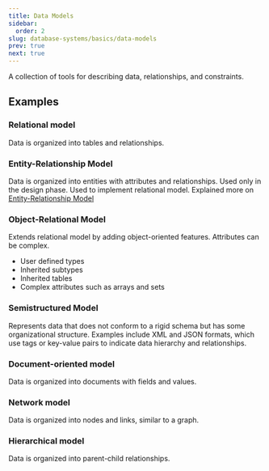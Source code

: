 ```yaml
---
title: Data Models
sidebar:
  order: 2
slug: database-systems/basics/data-models
prev: true
next: true
---
```


A collection of tools for describing data, relationships, and constraints.

## Examples
### Relational model

Data is organized into tables and relationships.

### Entity-Relationship Model

Data is organized into entities with attributes and relationships. Used only in the design phase. Used to implement relational model. Explained more on [Entity-Relationship Model](/database-systems/entity-relationship-model)

### Object-Relational Model

Extends relational model by adding object-oriented features. Attributes can be complex.
- User defined types
- Inherited subtypes
- Inherited tables
- Complex attributes such as arrays and sets

### Semistructured Model

Represents data that does not conform to a rigid schema but has some organizational structure. Examples include XML and JSON formats, which use tags or key-value pairs to indicate data hierarchy and relationships.

### Document-oriented model

Data is organized into documents with fields and values.

### Network model

Data is organized into nodes and links, similar to a graph.

### Hierarchical model

Data is organized into parent-child relationships.
